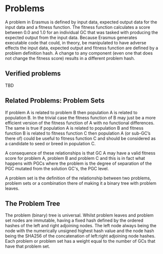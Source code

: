 # Problems

A problem in Erasmus is defined by input data, expected output data for the input data and a fitness function. The fitness function calculates a score between 0.0 and 1.0 for an individual GC that was tasked with producing the expected output from the input data. Because Erasmus generates executable code that could, in theory, be manipulated to have adverse effects the input data, expected output and fitness function are defined by a problem definition hash. A change to any component (even one that does not change the fitness score) results in a different problem hash.

## Verified problems

TBD

## Related Problems: Problem Sets

If problem A is related to problem B then population A is related to population B. In the trivial case the fitness function of B may just be a more efficient version of the fitness function of A with no functional differences. The same is true if population A is related to population B and fitness function B is related to fitness function C then population A (or sub-GC’s there of) could be useful to fitness function C and should be considered as a candidate to seed or breed in population C.

A consequence of these relationships is that GC A may have a valid fitness score for problem A, problem B and problem C and this is in fact what happens with PGCs where the problem is the degree of separation of the PGC mutated from the solution GC's, the PGC level.

A problem set is the definition of the relationship between two problems, problem sets or a combination there of making it a binary tree with problem leaves.

## The Problem Tree

The problem (binary) tree is universal. Whilst problem leaves and problem set nodes are immutable, having a fixed hash defined by the ordered hashes of the left and right adjoining nodes. The left node always being the node with the numerically unsigned highest hash value and the node hash being the SHA256 of the concatenation of left:right adjoining node hashes.
Each problem or problem set has a weight equal to the number of GCs that have that problem set.
